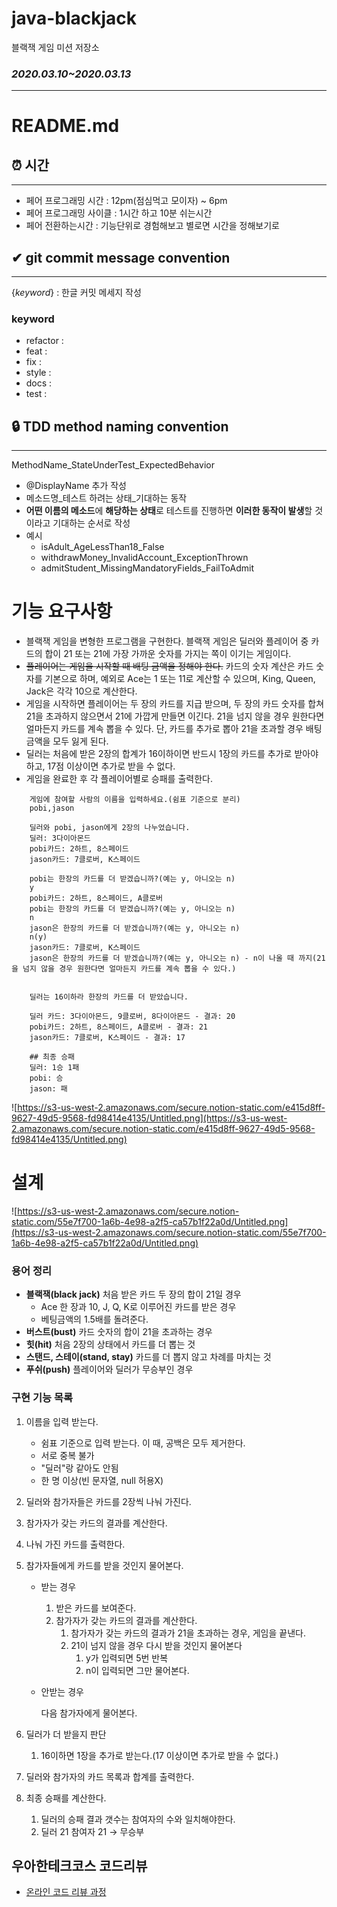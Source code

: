 # java-blackjack
블랙잭 게임 미션 저장소
### *2020.03.10~2020.03.13*

---

# README.md

## ⏰ 시간

---

- 페어 프로그래밍 시간 : 12pm(점심먹고 모이자) ~ 6pm
- 페어 프로그래밍 사이클 : 1시간 하고 10분 쉬는시간
- 페어 전환하는시간 : 기능단위로 경험해보고 별로면 시간을 정해보기로

## ✔ git commit message convention

---

{*keyword*} : 한글 커밋 메세지 작성

### keyword

- refactor :
- feat :
- fix :
- style :
- docs :
- test :

## 🔒 TDD method naming convention

---

MethodName_StateUnderTest_ExpectedBehavior

- @DisplayName 추가 작성
- 메소드명_테스트 하려는 상태_기대하는 동작
- **어떤 이름의 메소드**에 **해당하는 상태**로 테스트를 진행하면 **이러한 동작이 발생**할 것이라고 기대하는 순서로 작성
- 예시
    - isAdult_AgeLessThan18_False
    - withdrawMoney_InvalidAccount_ExceptionThrown
    - admitStudent_MissingMandatoryFields_FailToAdmit

# 기능 요구사항

- 블랙잭 게임을 변형한 프로그램을 구현한다. 블랙잭 게임은 딜러와 플레이어 중 카드의 합이 21 또는 21에 가장 가까운 숫자를 가지는 쪽이 이기는 게임이다.
- ~~플레이어는 게임을 시작할 때 배팅 금액을 정해야 한다.~~ 카드의 숫자 계산은 카드 숫자를 기본으로 하며, 예외로 Ace는 1 또는 11로 계산할 수 있으며, King, Queen, Jack은 각각 10으로 계산한다.
- 게임을 시작하면 플레이어는 두 장의 카드를 지급 받으며, 두 장의 카드 숫자를 합쳐 21을 초과하지 않으면서 21에 가깝게 만들면 이긴다. 21을 넘지 않을 경우 원한다면 얼마든지 카드를 계속 뽑을 수 있다. 단, 카드를 추가로 뽑아 21을 초과할 경우 배팅 금액을 모두 잃게 된다.
- 딜러는 처음에 받은 2장의 합계가 16이하이면 반드시 1장의 카드를 추가로 받아야 하고, 17점 이상이면 추가로 받을 수 없다.
- 게임을 완료한 후 각 플레이어별로 승패를 출력한다.
```
    게임에 참여할 사람의 이름을 입력하세요.(쉼표 기준으로 분리)
    pobi,jason
    
    딜러와 pobi, jason에게 2장의 나누었습니다.
    딜러: 3다이아몬드
    pobi카드: 2하트, 8스페이드
    jason카드: 7클로버, K스페이드
    
    pobi는 한장의 카드를 더 받겠습니까?(예는 y, 아니오는 n)
    y
    pobi카드: 2하트, 8스페이드, A클로버
    pobi는 한장의 카드를 더 받겠습니까?(예는 y, 아니오는 n)
    n
    jason은 한장의 카드를 더 받겠습니까?(예는 y, 아니오는 n)
    n(y)
    jason카드: 7클로버, K스페이드
    jason은 한장의 카드를 더 받겠습니까?(예는 y, 아니오는 n) - n이 나올 때 까지(21을 넘지 않을 경우 원한다면 얼마든지 카드를 계속 뽑을 수 있다.)
    
    
    딜러는 16이하라 한장의 카드를 더 받았습니다.
    
    딜러 카드: 3다이아몬드, 9클로버, 8다이아몬드 - 결과: 20
    pobi카드: 2하트, 8스페이드, A클로버 - 결과: 21
    jason카드: 7클로버, K스페이드 - 결과: 17
    
    ## 최종 승패
    딜러: 1승 1패
    pobi: 승 
    jason: 패
```
![https://s3-us-west-2.amazonaws.com/secure.notion-static.com/e415d8ff-9627-49d5-9568-fd98414e4135/Untitled.png](https://s3-us-west-2.amazonaws.com/secure.notion-static.com/e415d8ff-9627-49d5-9568-fd98414e4135/Untitled.png)

# 설계

![https://s3-us-west-2.amazonaws.com/secure.notion-static.com/55e7f700-1a6b-4e98-a2f5-ca57b1f22a0d/Untitled.png](https://s3-us-west-2.amazonaws.com/secure.notion-static.com/55e7f700-1a6b-4e98-a2f5-ca57b1f22a0d/Untitled.png)

### 용어 정리

- **블랙잭(black jack)** 처음 받은 카드 두 장의 합이 21일 경우
    - Ace 한 장과 10, J, Q, K로 이루어진 카드를 받은 경우
    - 베팅금액의 1.5배를 돌려준다.
- **버스트(bust)** 카드 숫자의 합이 21을 초과하는 경우
- **힛(hit)** 처음 2장의 상태에서 카드를 더 뽑는 것
- **스탠드, 스테이(stand, stay)** 카드를 더 뽑지 않고 차례를 마치는 것
- **푸쉬(push)** 플레이어와 딜러가 무승부인 경우

### 구현 기능 목록

1. 이름을 입력 받는다.
    - 쉼표 기준으로 입력 받는다. 이 때, 공백은 모두 제거한다.
    - 서로 중복 불가
    - "딜러"랑 같아도 안됨
    - 한 명 이상(빈 문자열, null 허용X)
2. 딜러와 참가자들은 카드를 2장씩 나눠 가진다.
3. 참가자가 갖는 카드의 결과를 계산한다.
4. 나눠 가진 카드를 출력한다. 
5. 참가자들에게 카드를 받을 것인지 물어본다.
    - 받는 경우
        1. 받은 카드를 보여준다. 
        2. 참가자가 갖는 카드의 결과를 계산한다.
            1. 참가자가 갖는 카드의 결과가 21을 초과하는 경우, 게임을 끝낸다.
            2. 21이 넘지 않을 경우 다시 받을 것인지 물어본다
                1. y가 입력되면 5번 반복
                2. n이 입력되면 그만 물어본다.
    - 안받는 경우

        다음 참가자에게 물어본다.

6. 딜러가 더 받을지 판단
    1. 16이하면 1장을 추가로 받는다.(17 이상이면 추가로 받을 수 없다.)
7. 딜러와 참가자의 카드 목록과 합계를 출력한다.
8. 최종 승패를 계산한다. 
    1. 딜러의 승패 결과 갯수는 참여자의 수와 일치해야한다. 
    2. 딜러 21 참여자 21 → 무승부

## 우아한테크코스 코드리뷰
* [온라인 코드 리뷰 과정](https://github.com/woowacourse/woowacourse-docs/blob/master/maincourse/README.md)
